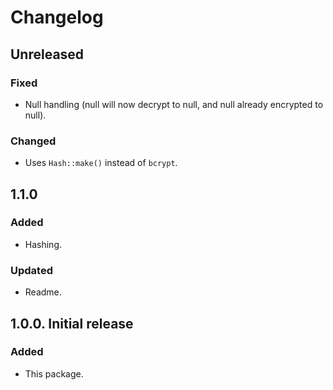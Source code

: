 # Changelog

## Unreleased

### Fixed
- Null handling (null will now decrypt to null, and null already encrypted to null).

### Changed
- Uses `Hash::make()` instead of `bcrypt`.

## 1.1.0

### Added
- Hashing.

### Updated
- Readme.

## 1.0.0. Initial release

### Added
- This package.
